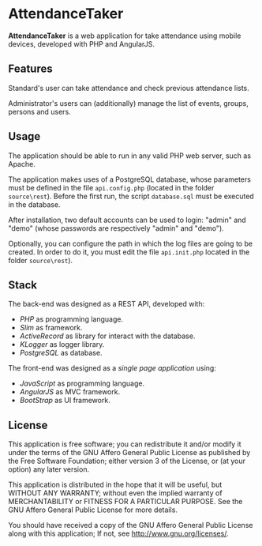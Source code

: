 AttendanceTaker
===============

**AttendanceTaker** is a web application for take attendance using mobile devices, developed with PHP and AngularJS.

Features
--------

Standard's user can take attendance and check previous attendance lists.
     
Administrator's users can (additionally) manage the list of events, groups, persons and users.

Usage
-----

The application should be able to run in any valid PHP web server, such as Apache.

The application makes uses of a PostgreSQL database, whose parameters must be defined in the file `api.config.php` (located in the folder `source\rest`). Before the first run, the script `database.sql` must be executed in the database.

After installation, two default accounts can be used to login: "admin" and "demo" (whose passwords are respectively "admin" and "demo").

Optionally, you can configure the path in which the log files are going to be created. In order to do it, you must edit the file `api.init.php` located in the folder `source\rest`).

Stack
-----

The back-end was designed as a REST API, developed with:

 * _PHP_ as programming language.
 * _Slim_ as framework.
 * _ActiveRecord_ as library for interact with the database.
 * _KLogger_ as logger library.
 * _PostgreSQL_ as database.

The front-end was designed as a _single page application_ using:

 * _JavaScript_ as programming language.
 * _AngularJS_ as MVC framework.
 * _BootStrap_ as UI framework.

License
-------

This application is free software; you can redistribute it and/or
modify it under the terms of the GNU Affero General Public
License as published by the Free Software Foundation; either
version 3 of the License, or (at your option) any later version.

This application is distributed in the hope that it will be useful,
but WITHOUT ANY WARRANTY; without even the implied warranty of
MERCHANTABILITY or FITNESS FOR A PARTICULAR PURPOSE.  See the GNU
Affero General Public License for more details.

You should have received a copy of the GNU Affero General Public
License along with this application; If not, see <http://www.gnu.org/licenses/>.